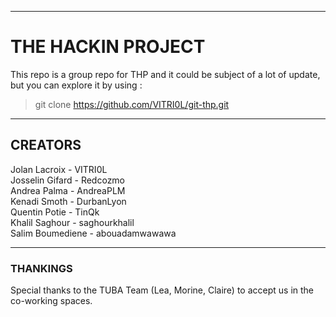 ***
# THE HACKIN PROJECT
This repo is a group repo for THP and it could be subject of a lot of update, but you can explore it by using :
> git clone https://github.com/VITRI0L/git-thp.git

***
## CREATORS
Jolan Lacroix - VITRI0L<br>
Josselin Gifard - Redcozmo<br>
Andrea Palma - AndreaPLM<br>
Kenadi Smoth - DurbanLyon<br>
Quentin Potie - TinQk<br>
Khalil Saghour - saghourkhalil<br>
Salim Boumediene - abouadamwawawa

***
### THANKINGS
Special thanks to the TUBA Team (Lea, Morine, Claire) to accept us in the co-working spaces.